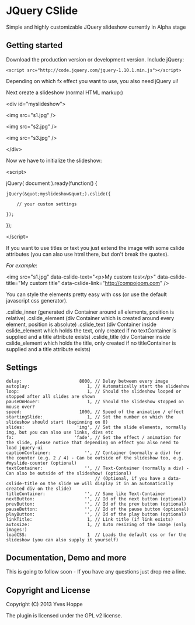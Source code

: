 JQuery CSlide
======

Simple and highly customizable JQuery slideshow currently in Alpha stage

Getting started
-----------------------

Download the production version or development version. Include jQuery:

`<script src="http://code.jquery.com/jquery-1.10.1.min.js"></script>`

Depending on which fx effect you want to use, you also need jQuery ui!

Next create a slideshow (normal HTML markup:)

&lt;div id=&quot;myslideshow&quot;&gt;

&lt;img src=&quot;s1.jpg&quot; /&gt;

&lt;img src=&quot;s2.jpg&quot; /&gt;

&lt;img src=&quot;s3.jpg&quot; /&gt;

&lt;/div&gt;

Now we have to initialize the slideshow:

&lt;script&gt;

jQuery( document ).ready(function() {

    jQuery(&quot;myslideshow&quot;).cslide({

        // your custom settings

    });

});

&lt;/script&gt;

If you want to use titles or text you just extend the image with some cslide attributes (you can also use html there, but don't break the quotes).

*For example*:

&lt;img src=&quot;s1.jpg&quot; data-cslide-text=&quot;&lt;p&gt;My custom test&lt;/p&gt;&quot; data-cslide-title=&quot;My custom title&quot; data-cslide-link=&quot;http://compojoom.com&quot; /&gt;


You can style the elements pretty easy with css (or use the default javascript css generator).

.cslide_inner (generated div Container around all elements, position is relative)
.cslide_element (div Container which is created around every element, position is absolute)
.cslide_text (div Container inside cslide_element which holds the text, only created if no textContainer is supplied and a title attribute exists)
.cslide_title (div Container inside cslide_element which holds the title, only created if no titleContainer is supplied and a title attribute exists)

Settings
-----------------------

    delay:                      8000, // Delay between every image
    autoplay:                      1, // Automatically start the slideshow
    loop:                          1, // Should the slideshow looped or stopped after all slides are shown
    pauseOnHover:                  1, // Should the slideshow stopped on mouse over?
    speed:                      1000, // Speed of the animation / effect
    startingSlide:                 1, // Set the number on which the slideshow should start (beginning on 0)
    slides:                    'img', // Set the slide elements, normally img, but you can also use links, divs etc
    fx:                       'fade', // Set the effect / animation for the slide, please notice that depending on effect you also need to load jquery-ui
    captionContainer:             '', // Container (normally a div) for the counter (e.g. 2 / 4) - Can be outside of the slideshow too, e.g. #myslide-counter (optional)
    textContainer:                '', // Text-Container (normally a div) - Can also be outside of the slideshow! (optional)
                                      // (Optional, if you have a data-cslide-title on the slide we will display it in an automatically created div on the slide)
    titleContainer:               '', // Same like Text-Container
    nextButton:                   '', // Id of the next button (optional)
    prevButton:                   '', // Id of the prev button (optional)
    pauseButton:                  '', // Id of the pause button (optional)
    playButton:                   '', // Id of the play button (optional)
    linkTitle:                     1, // Link title (if link exists)
    autosize:                      1, // Auto resizing of the image (only images!)
    loadCSS:                       1  // Loads the default css or for the slideshow (you can also supply it yourself)


Documentation, Demo and more
----------------------------------

This is going to follow soon - If you have any questions just drop me a line.


Copyright and License
----------------------------------

Copyright (C) 2013 Yves Hoppe

The plugin is licensed under the GPL v2 license.